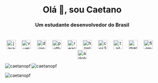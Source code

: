 <br clear="both">

<h1 align="center">Olá 👋, sou Caetano</h1>
<h3 align="center">Um estudante desenvolvedor do Brasil</h3>

###

<br clear="both">

<div align="center">
  <img src="https://skillicons.dev/icons?i=js" height="30" alt="javascript logo"  />
  <img width="12" />
  <img src="https://skillicons.dev/icons?i=vue" height="30" alt="vuejs logo"  />
  <img width="12" />
  <img src="https://skillicons.dev/icons?i=django" height="30" alt="django logo"  />
  <img width="12" />
  <img src="https://skillicons.dev/icons?i=py" height="30" alt="python logo"  />
  <img width="12" />
  <img src="https://skillicons.dev/icons?i=react" height="30" alt="react logo"  />
  <img width="12" />
  <img src="https://skillicons.dev/icons?i=html" height="30" alt="html5 logo"  />
  <img width="12" />
  <img src="https://skillicons.dev/icons?i=css" height="30" alt="css3 logo"  />
  <img width="12" />
  <img src="https://skillicons.dev/icons?i=tailwind" height="30" alt="tailwindcss logo"  />
  <img width="12" />
  <img src="https://skillicons.dev/icons?i=md" height="30" alt="markdown logo"  />
  <img width="12" />
  <img src="https://skillicons.dev/icons?i=figma" height="30" alt="figma logo"  />
  <img width="12" />
  <img src="https://skillicons.dev/icons?i=ps" height="30" alt="adobephotoshop logo"  />
</div>

<p><img align="left" src="https://github-readme-stats.vercel.app/api/top-langs?username=caetanopf&show_icons=true&hide_border=true&cache_seconds=1800&locale=en&layout=compact" alt="caetanopf" /></p>

<p> <img align="center" src="https://github-readme-stats.vercel.app/api?username=caetanopf&show_icons=true&hide_border=true&locale=en" alt="caetanopf" /></p>

<p><img align="center" src="https://github-readme-stats.herokuapp.com/?user=caetanopf&theme=default" alt="caetanopf" /></p>

### 